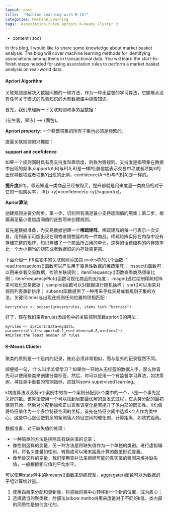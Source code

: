 ```yaml
---
layout: post
title:  "Machine Learning with R (5)"
categories: Machine_Learning 
tags:  Asocciation-rules Apriori K-means Cluster R
--- 
```


* content
{:toc}  

In this blog, I would like to share some knowledge about market basket analysis. The blog will cover machine learning methods for identifying associations among items in transactional data. You will learn the start-to-finish steps needed for using association rules to perform a market basket analysis on real-world data.    




#### **Apriori Algorithm**

关联规则是解决大数据问题的一种方法，作为一种无监督的学习算法，它能够从没有任何关于模式的先验知识的大型数据库中提取知识。 

首先，我们来理解一下关联规则和事务型数据： 

{花生酱，果冻} ——> {面包}。  

**Apriori property**: 一个频繁项集的所有子集也必须是频繁的。 

度量关联规则的兴趣度： 

**support and confidence**

如果一个规则同时具有高支持度和置信度，则称为强规则。支持度是指项集在数据中出现的频率,support(A,B)与P(A,B)是一样的;置信度表示交易中项或者项集X的出现导致项或者项集Y出现的比例，confidence(A->B)与P(B\|A)是一样的。

**提升度**(lift)，假设知道一类商品已经被购买，提升都就是用来度量一类商品相对于它的一般购买率，lift(x->y)=confidence(x->y)/support(x)。

**Aprior算法**

创建规则主要分两步。第一步，识别所有满足最小支持度阈值的项集；第二步，根据满足最小置信度阈值的这些项来创建规则。

首先是数据准备，为交易数据创建一个**稀疏矩阵**，稀疏矩阵的每一行表示一次交易，用列表示可能出现在购物者购物篮的每一件商品。稀疏矩阵实际在内存中没有存储完整的矩阵，知识存储了一个商品所占用的单元，这样的话该结构的内存效率比一个大小相当的矩阵或者数据框的内存效率更高。 

下面介绍一下R语言中的关联规则添加包 arules中的几个函数 ：read.transactions()函数可以产生用于事务性数据的稀疏矩阵； 
inspect()函数可以用来查看交易数据，检验关联规则； 
itemFrequency()函数查看商品频率比例； 
itemFrequencyPlot()函数可视化商品的支持度； 
image()通过绘制稀疏矩阵来可视化交易数据； 
sample()函数可以对数据进行随机抽样； 
sort()可以用来对规则列表重新排序； 
subset()函数提供了一种用来寻找交易或者规则子集的方法，关键词items与出现在规则任何位置的项相匹配：

```
berryrules <- subset(groceryrules, items %in% "berries")
```
好了，现在我们来看arules添加包中的关联规则函数apriori()的用法：

```
myrules <- apriori(data=mydata, parameter=list(support=0.1,confidence=0.8,minlen=1))
#minlen:the least number of rules
```

#### **K-Means Cluster**

聚类的原则是一个组内的记录，彼此必须非常相似，而与组外的记录截然不同。 

顺便插一句， 什么叫半监督学习？如果你一开始从无标签的数据入手，那么你首先可以使用聚类来创建分类标签，然后，你可以应用一个有监督学习算法，如决策树，寻找类中重要的预测指标，这就叫semi-supervised learning。 

k均值算法涉及将n个案例中的每一个案例分配到k个类中的一个，k是一个事先定义好的数。该算法使用一个可以找到局部最优解的启发式过程，它从类分配的最初猜测开始，然后对分配稍加修正以查看该变化是否提升了类内部的同质性。K均值将特征值作为一个多位特征空间的坐标，首先在特征空间中选择k个点作为类中心，这些中心是促使剩余的案例落入特征空间的催化剂，计算距离，如欧式距离。

数据准备，对于缺失值的处理：
* 一种简单的方法是排除具有缺失值的记录；
* 像性别这样的变量，另一种方法是将缺失值作为一个单独的类别。进行虚拟编码，将名义变量如性别，转换成可以用来距离计算的数值形式变量。
* 像年龄这样的变量，我们使用查补法来根据可能的真实值的猜测来填补缺失值，一般根据相应值的平均水平。 

可以使用stats包中的kmeans()函数来训练模型，aggregate()函数可以为数据的子组计算统计量。

1. 使用距离来分配和更新类，将初始的类中心转移到一个新的位置，成为质心；
2. 选择适当的聚类数，肘部法(elbow method)用来度量对于不同的k值，类内部的同质性是如何变化的。
